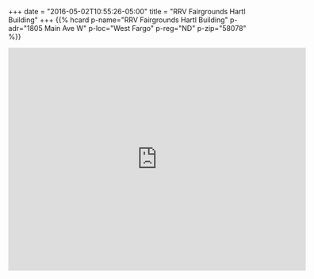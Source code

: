 +++
date = "2016-05-02T10:55:26-05:00"
title = "RRV Fairgrounds Hartl Building"
+++
<span class="genericon genericon-location"></span>
{{% hcard p-name="RRV Fairgrounds Hartl Building" p-adr="1805 Main Ave W" p-loc="West Fargo" p-reg="ND" p-zip="58078" %}}

<iframe src="https://www.google.com/maps/embed?pb=!1m18!1m12!1m3!1d2727.4673089097264!2d-96.93316929801996!3d46.87385450354991!2m3!1f0!2f0!3f0!3m2!1i1024!2i768!4f13.1!3m3!1m2!1s0x0%3A0x0!2zNDbCsDUyJzI2LjIiTiA5NsKwNTUnNTEuOCJX!5e0!3m2!1sen!2sus!4v1462204852902" width="600" height="450" frameborder="0" style="border:0" allowfullscreen></iframe>
